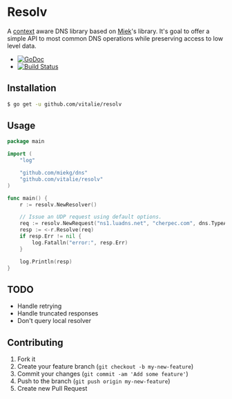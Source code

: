 # Resolv

A [context](https://godoc.org/golang.org/x/net/context) aware DNS library
based on [Miek](https://github.com/miekg/dns)'s library. It's goal to
offer a simple API to most common DNS operations while preserving access
to low level data.

  - [![GoDoc](https://godoc.org/github.com/vitalie/resolv?status.svg)](http://godoc.org/github.com/vitalie/resolv)
  - [![Build Status](https://travis-ci.org/vitalie/resolv.svg?branch=master)](https://travis-ci.org/vitalie/resolv)

## Installation

``` bash
$ go get -u github.com/vitalie/resolv
```

## Usage

``` go
package main

import (
    "log"

    "github.com/miekg/dns"
    "github.com/vitalie/resolv"
)

func main() {
    r := resolv.NewResolver()

    // Issue an UDP request using default options.
    req := resolv.NewRequest("ns1.luadns.net", "cherpec.com", dns.TypeA)
    resp := <-r.Resolve(req)
    if resp.Err != nil {
        log.Fatalln("error:", resp.Err)
    }

    log.Println(resp)
}
```

## TODO

- Handle retrying
- Handle truncated responses
- Don't query local resolver

## Contributing

1. Fork it
2. Create your feature branch (`git checkout -b my-new-feature`)
3. Commit your changes (`git commit -am 'Add some feature'`)
4. Push to the branch (`git push origin my-new-feature`)
5. Create new Pull Request
